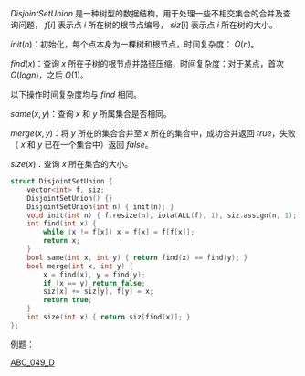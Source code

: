 $DisjointSetUnion$ 是一种树型的数据结构，用于处理一些不相交集合的合并及查询问题， $f[i]$ 表示点 $i$ 所在树的根节点编号， $siz[i]$ 表示点 $i$ 所在树的大小。

$init(n)$：初始化，每个点本身为一棵树和根节点，时间复杂度： $O(n)$。

$find(x)$：查询 $x$ 所在子树的根节点并路径压缩，时间复杂度：对于某点，首次 $O(logn)$，之后 $O(1)$。

以下操作时间复杂度均与 $find$ 相同。

$same(x, y)$：查询 $x$ 和 $y$ 所属集合是否相同。

$merge(x,y)$：将 $y$ 所在的集合合并至 $x$ 所在的集合中，成功合并返回 $true$，失败（ $x$ 和 $y$ 已在一个集合中）返回 $false$。

$size(x)$：查询 $x$ 所在集合的大小。

```C++
struct DisjointSetUnion {
    vector<int> f, siz;
    DisjointSetUnion() {}
    DisjointSetUnion(int n) { init(n); }
    void init(int n) { f.resize(n), iota(ALL(f), 1), siz.assign(n, 1); }
    int find(int x) {
        while (x != f[x]) x = f[x] = f[f[x]];
        return x;
    }
    bool same(int x, int y) { return find(x) == find(y); }
    bool merge(int x, int y) {
        x = find(x), y = find(y);
        if (x == y) return false;
        siz[x] += siz[y], f[y] = x;
        return true;
    }
    int size(int x) { return siz[find(x)]; }
};
```

例题：

[ABC_049_D](https://atcoder.jp/contests/abc049/tasks/arc065_b)
